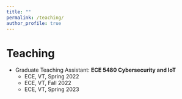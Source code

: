```yaml
---
title: ""
permalink: /teaching/
author_profile: true
---
```


# Teaching
* Graduate Teaching Assistant: <b>ECE 5480 Cybersecurity and IoT</b>
  * ECE, VT, Spring 2022
  * ECE, VT, Fall 2022
  * ECE, VT, Spring 2023
